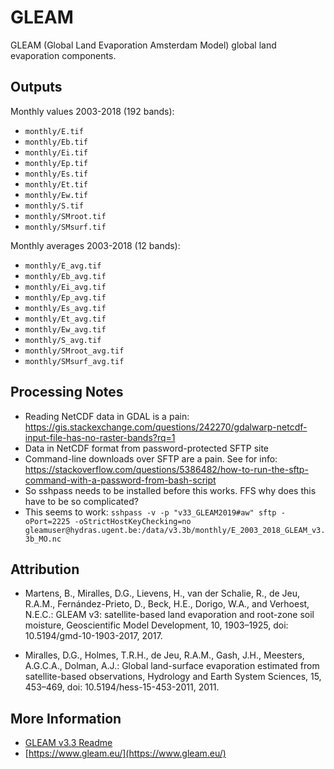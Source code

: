 # GLEAM

GLEAM (Global Land Evaporation Amsterdam Model) global land evaporation components.

## Outputs

Monthly values 2003-2018 (192 bands): 

* `monthly/E.tif`
* `monthly/Eb.tif`
* `monthly/Ei.tif`
* `monthly/Ep.tif`
* `monthly/Es.tif`
* `monthly/Et.tif`
* `monthly/Ew.tif`
* `monthly/S.tif`
* `monthly/SMroot.tif`
* `monthly/SMsurf.tif`

Monthly averages 2003-2018 (12 bands):

* `monthly/E_avg.tif`
* `monthly/Eb_avg.tif`
* `monthly/Ei_avg.tif`
* `monthly/Ep_avg.tif`
* `monthly/Es_avg.tif`
* `monthly/Et_avg.tif`
* `monthly/Ew_avg.tif`
* `monthly/S_avg.tif`
* `monthly/SMroot_avg.tif`
* `monthly/SMsurf_avg.tif`

## Processing Notes

* Reading NetCDF data in GDAL is a pain: https://gis.stackexchange.com/questions/242270/gdalwarp-netcdf-input-file-has-no-raster-bands?rq=1
* Data in NetCDF format from password-protected SFTP site
* Command-line downloads over SFTP are a pain. See for info: https://stackoverflow.com/questions/5386482/how-to-run-the-sftp-command-with-a-password-from-bash-script
* So sshpass needs to be installed before this works. FFS why does this have to be so complicated?
* This seems to work: `sshpass -v -p "v33_GLEAM2019#aw" sftp -oPort=2225 -oStrictHostKeyChecking=no gleamuser@hydras.ugent.be:/data/v3.3b/monthly/E_2003_2018_GLEAM_v3.3b_MO.nc`

## Attribution

* Martens, B., Miralles, D.G., Lievens, H., van der Schalie, R., de Jeu, R.A.M., Fernández-Prieto, D., Beck, H.E., Dorigo, W.A., and Verhoest, N.E.C.: GLEAM v3: satellite-based land evaporation and root-zone soil moisture, Geoscientific Model Development, 10, 1903–1925, doi: 10.5194/gmd-10-1903-2017, 2017.

* Miralles, D.G., Holmes, T.R.H., de Jeu, R.A.M., Gash, J.H., Meesters, A.G.C.A., Dolman, A.J.: Global land-surface evaporation estimated from satellite-based observations, Hydrology and Earth System Sciences, 15, 453–469, doi: 10.5194/hess-15-453-2011, 2011.

## More Information

* [GLEAM v3.3 Readme](README_GLEAM_v33.pdf)
* [https://www.gleam.eu/](https://www.gleam.eu/)
